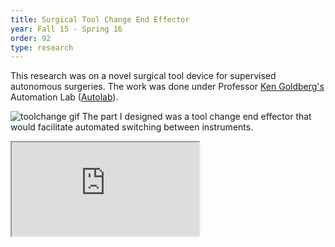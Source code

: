 ```yaml
---
title: Surgical Tool Change End Effector
year: Fall 15 - Spring 16
order: 92
type: research
---
```

This research was on a novel surgical tool device for supervised autonomous surgeries.
The work was done under Professor [Ken Goldberg's](https://goldberg.berkeley.edu/) Automation Lab ([Autolab](http://autolab.berkeley.edu/)).

![toolchange gif](/website/assets/images/ToolChange500w.gif)
The part I designed was a tool change end effector that would facilitate automated switching between instruments.

<iframe src="https://drive.google.com/file/d/1-S85-cmj0PrY7fJXdeeDm79jxUIi20RZ/preview"></iframe>



<div class="stlwv2-model" data-model-url="/website/assets/models/ToolChangeModel.STL"></div>

